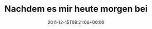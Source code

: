 ---
retweeted: false
source: <a href="http://itunes.apple.com/us/app/twitter/id409789998?mt=12" rel="nofollow">Twitter
  for Mac</a>
entities:
  hashtags: []
  symbols: []
  user_mentions: []
  urls:
  - url: http://t.co/RpebUaU6
    expanded_url: http://memegenerator.net/cache/instances/400x/11/12013/12302271.jpg
    display_url: memegenerator.net/cache/instance…
    indices:
    - '72'
    - '92'
display_text_range:
- '0'
- '92'
favorite_count: '0'
id_str: '147229683447107584'
truncated: false
retweet_count: '0'
id: '147229683447107584'
possibly_sensitive: false
created_at: Thu Dec 15 08:21:06 +0000 2011
favorited: false
full_text: 'Nachdem es mir heute morgen beim Bäcker schon wieder rausgerutscht ist:'
lang: de
quote_url: http://memegenerator.net/cache/instances/400x/11/12013/12302271.jpg
tags:
- pesos:twitter
date: '2011-12-15T08:21:06+00:00'
src: https://twitter.com/bascht/status/147229683447107584
original_url: https://twitter.com/bascht/status/147229683447107584
type: twitter_tweet
text: 'Nachdem es mir heute morgen beim Bäcker schon wieder rausgerutscht ist:'
title: Nachdem es mir heute morgen bei

---